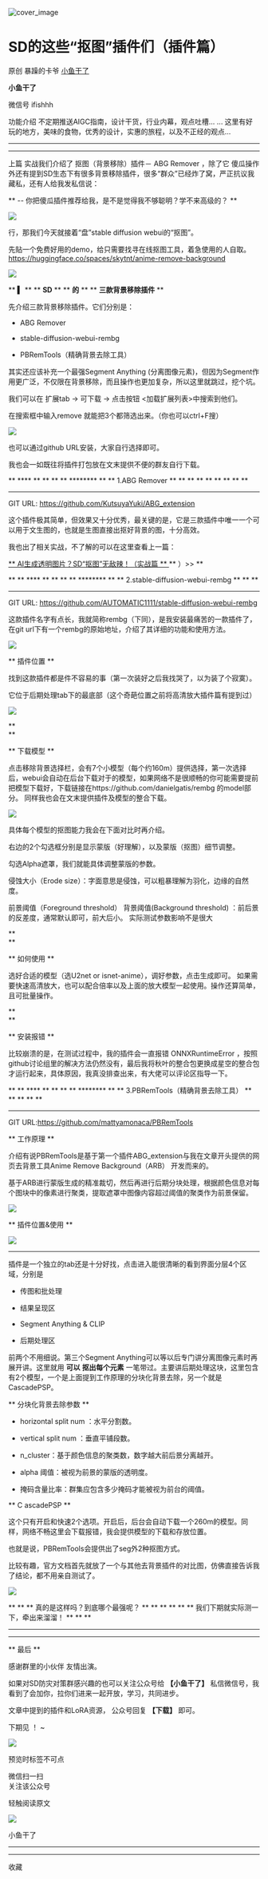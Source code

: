 ![cover_image](https://mmbiz.qpic.cn/sz_mmbiz_jpg/fY8ibThH1At74U8wrfOKrgfjUuG250boNDozoSfYSfxzWr2Yw4DYp6tia0aLMMJlia5SQe5S2w790LaTKYv4ncpBw/0?wx_fmt=jpeg)

#  SD的这些“抠图”插件们（插件篇）

原创  暴躁的卡爷  [ 小鱼干了 ](javascript:void\(0\);)

**小鱼干了**

微信号  ifishhh

功能介绍  不定期推送AIGC指南，设计干货，行业内幕，观点吐槽... ... 这里有好玩的地方，美味的食物，优秀的设计，实惠的旅程，以及不正经的观点...

__ __

__ _ _

上篇  实战我们介绍了  抠图（背景移除）插件－  ABG  Remover  ，除了它
傻瓜操作外还有提到SD生态下有很多背景移除插件，很多“群众”已经炸了窝，严正抗议我藏私，还有人给我发私信说：

** \-- 你把傻瓜插件推荐给我，是不是觉得我不够聪明？学不来高级的？  **

![](https://mmbiz.qpic.cn/sz_mmbiz_png/fY8ibThH1At7b72JvlpL2nJgVj70G3ynNO7C5UxW23m1NMj8Ft6kL36icI0ublia4sf7Xy73HZTrLUVAH6ia0FyMwQ/640?wx_fmt=png)

行，那我们今天就接着“盘”stable diffusion webui的“抠图”。  

先贴一个免费好用的demo，给只需要找寻在线抠图工具，着急使用的人自取。
https://huggingface.co/spaces/skytnt/anime-remove-background

![](https://mmbiz.qpic.cn/sz_mmbiz_png/fY8ibThH1At7b72JvlpL2nJgVj70G3ynNMAvOjb9hAPvrgBn9dJc71vACPVFloHjgJ5fIfd43GZ2bfj1AG88ia0Q/640?wx_fmt=png)

  

  

** **▍** ** ** **SD** ** ** **的** ** ** **三款背景移除插件** **

先介绍三款背景移除插件。它们分别是：

  * ABG  Remover 

  * stable-diffusion-webui-rembg 

  * PBRemTools（精确背景去除工具） 

其实还应该补充一个最强Segment Anything
(分离图像元素)，但因为Segment作用更广泛，不仅限在背景移除，而且操作也更加复杂，所以这里就跳过，挖个坑。

我们可以在  扩展tab -> 可下载 -> 点击按钮 <加载扩展列表>中搜索到他们。

在搜索框中输入remove 就能把3个都筛选出来。（你也可以ctrl+F搜）

![](https://mmbiz.qpic.cn/sz_mmbiz_png/fY8ibThH1At7b72JvlpL2nJgVj70G3ynNuFHyuPZQSiaGxK8znDwNVyDD6Uaur35fs46F68COtkrKic6VaT90Siasg/640?wx_fmt=png)

也可以通过github URL安装，大家自行选择即可。  

我也会一如既往将插件打包放在文末提供不便的群友自行下载。

  

** **** ** ** ** ** ******** ** ** 1.ABG Remover  ** ** ** ** ** ** ** ** **
** ** ** **

GIT URL: https://github.com/KutsuyaYuki/ABG_extension

这个插件极其简单，但效果又十分优秀，最关键的是，它是三款插件中唯一一个可以用于文生图的，也就是生图直接出抠好背景的图，十分高效。  

我也出了相关实战，不了解的可以在这里查看上一篇：

[ ** AI生成透明图片？SD“抠图”无敌辣！（实战篇  **
](http://mp.weixin.qq.com/s?__biz=MzIxNDU3MzkxOA==&mid=2247485066&idx=1&sn=a711105ff5b79ef3311960ee46144b50&chksm=97a430bba0d3b9ad57bf0740d686386be7b6c22de0479dd6386254e27aab181d52980d335550&scene=21#wechat_redirect)
** ）>> **

  

** ** **** ** ** ** ** ******** ** ** 2.stable-diffusion-webui-rembg  ** ** **
** ** ** ** ** ** ** ** ** ** **

GIT URL: https://github.com/AUTOMATIC1111/stable-diffusion-webui-rembg

这款插件名字有点长，我就简称rembg（下同），是我安装最痛苦的一款插件了，在git url下有一个rembg的原始地址，介绍了其详细的功能和使用方法。

![](https://mmbiz.qpic.cn/sz_mmbiz_png/fY8ibThH1At7b72JvlpL2nJgVj70G3ynNQzIHXEyiaQvK1UiakkPp2Ccwvib2XEyq4zCX7ebIeDWUdAONaY8fB3niaw/640?wx_fmt=png)

** 插件位置  **

找到这款插件都是件不容易的事（第一次装好之后我找哭了，以为装了个寂寞）。

它位于后期处理tab下的最底部（这个奇葩位置之前将高清放大插件篇有提到过）  

![](https://mmbiz.qpic.cn/sz_mmbiz_png/fY8ibThH1At7b72JvlpL2nJgVj70G3ynNnKUFZWicGIIxDdrg3t3EpV2nckz9SXm9dgdPJMUnGpbuVibibrc9vicNEA/640?wx_fmt=png)

**  
**

** 下载模型  **

点击移除背景选择栏，会有7个小模型（每个约160m）提供选择，第一次选择后，webui会自动在后台下载对于的模型，如果网络不是很顺畅的你可能需要提前把模型下载好，下载链接在https://github.com/danielgatis/rembg
的model部分。 同样我也会在文末提供插件及模型的整合下载。

![](https://mmbiz.qpic.cn/sz_mmbiz_png/fY8ibThH1At7b72JvlpL2nJgVj70G3ynNqK8LiaeBR2OQa5W98PzFLjf1Sibgf3KuOfvu1MoaSoqNdPIYpcsYMAcg/640?wx_fmt=png)

具体每个模型的抠图能力我会在下面对比时再介绍。

右边的2个勾选框分别是显示蒙版（好理解），以及蒙版（抠图）细节调整。  

勾选Alpha遮罩，我们就能具体调整蒙版的参数。  

侵蚀大小（Erode size）：字面意思是侵蚀，可以粗暴理解为羽化，边缘的自然度。

前景阈值（Foreground threshold）  背景阈值(Background threshold)  ：前后景的反差度，通常默认即可，前大后小。
实际测试参数影响不是很大

**  
**

** 如何使用  **

选好合适的模型（选U2net or isnet-anime），调好参数，点击生成即可。
如果需要快速高清放大，也可以配合倍率以及上面的放大模型一起使用。操作还算简单，且可批量操作。

**  
**

** 安装报错  **

比较崩溃的是，在测试过程中，我的插件会一直报错  ONNXRuntimeError
，按照github讨论组里的解决方法仍然没有，最后我将秋叶的整合包更换成星空的整合包才运行起来，具体原因，我真没排查出来，有大佬可以评论区指导一下。

  

  

** ** **** ** ** ** ** ******** ** ** 3.PBRemTools（精确背景去除工具）  ** ** ** ** **
** ** ** ** ** ** ** ** **

GIT URL:https://github.com/mattyamonaca/PBRemTools

** 工作原理  **

介绍有说PBRemTools是基于第一个插件ABG_extension与我在文章开头提供的网页去背景工具Anime Remove
Background（ARB） 开发而来的。

基于ARB进行蒙版生成的精准裁切，然后再进行后期分块处理，根据颜色信息对每个图块中的像素进行聚类，提取遮罩中图像内容超过阈值的聚类作为前景保留。

![](https://mmbiz.qpic.cn/sz_mmbiz_png/fY8ibThH1At7b72JvlpL2nJgVj70G3ynNYibjlqMQI0aZLsD5cV9JNVbqbaT2OqDrNHEsAbOtaCWfWNiaojl32gBQ/640?wx_fmt=png)

  

** 插件位置&使用  **

![](https://mmbiz.qpic.cn/sz_mmbiz_png/fY8ibThH1At7b72JvlpL2nJgVj70G3ynN1ZdsSjl734smicdUCZJzBFeteJahEJPOAx4ucCzcic6M7AiauJBhkMnYA/640?wx_fmt=png)
** **

插件是一个独立的tab还是十分好找，点击进入能很清晰的看到界面分层4个区域，分别是

  * 传图和批处理   

  * 结果呈现区   

  * Segment Anything & CLIP 

  * 后期处理区 

前两个不用细说。第三个Segment Anything可以等以后专门讲分离图像元素时再展开讲。这里就用 **可以** **抠出每个元素**
一笔带过。主要讲后期处理这块，这里包含有2个模型，一个是上面提到工作原理的分块化背景去除，另一个就是  CascadePSP。

  

** 分块化背景去除参数  **

  * horizontal split num  ：水平分割数。 

  * vertical split num  ：垂直平铺段数。 

  * n_cluster：基于颜色信息的聚类数，数字越大前后景分离越开。 

  * alpha 阈值：被视为前景的蒙版的透明度。 

  * 掩码含量比率：群集应包含多少掩码才能被视为前台的阈值。 

  

** C  ascadePSP  **

这个只有开启和快速2个选项。开启后，后台会自动下载一个260m的模型。同样，网络不畅这里会下载报错，我会提供模型的下载和存放位置。

  

也就是说，PBRemTools会提供出了seg外2种抠图方式。

比较有趣，官方文档首先就放了一个与其他去背景插件的对比图，仿佛直接告诉我了结论，都不用亲自测试了。  

![](https://mmbiz.qpic.cn/sz_mmbiz_png/fY8ibThH1At7b72JvlpL2nJgVj70G3ynNgduXNA2HuNZ5V2FgNxGgyoCHg46HIGxCX7Q32G8IVutv0lFlEbBVmg/640?wx_fmt=png)

** ** ** 真的是这样吗？到底哪个最强呢？  ** ** ** ** ** ** 我们下期就实际测一下，牵出来溜溜！  ** ** **

** ** **  
** ** **

** 最后  **

感谢群里的小伙伴  友情出演。  

如果对SD防灾对策群感兴趣的也可以关注公众号给 **【小鱼干了】** 私信微信号，我看到了会加你，拉你们进来一起开放，学习，共同进步。

文章中提到的插件和LoRA资源，  公众号回复 **【下载】** 即可。

下期见  ！  ~

  

![](https://mmbiz.qpic.cn/sz_mmbiz_png/fY8ibThH1At5wtvRxKRkN4GWicE93NRia42mINp8NB5HRDKfsnj48CgOiaReyfq5NjYNzTyq80PiczoianApmUnpTsNA/640?wx_fmt=png&wxfrom=5&wx_lazy=1&wx_co=1)

预览时标签不可点

微信扫一扫  
关注该公众号



轻触阅读原文

![](http://mmbiz.qpic.cn/sz_mmbiz_png/fY8ibThH1At6iciciaKY5WZ4ib8CVibVnVHRJwGj6ksg7fk0tzTMuLPsvptv6zswtKfCLNFwYr9aIBGkjiaYGBWtibwnOQ/0?wx_fmt=png)

小鱼干了







****



****



  收藏

